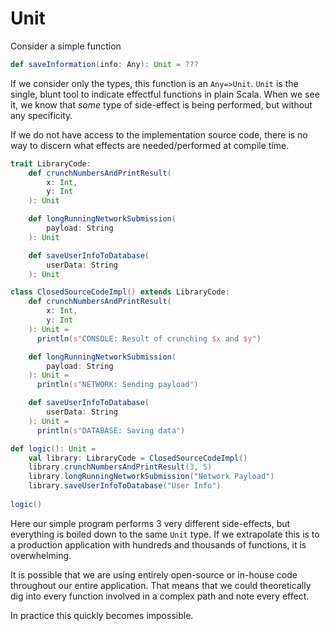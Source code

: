 # Unit

Consider a simple function

```scala mdoc
def saveInformation(info: Any): Unit = ???
```

If we consider only the types, this function is an `Any=>Unit`.
`Unit` is the single, blunt tool to indicate effectful functions in plain Scala.
When we see it, we know that *some* type of side-effect is being performed, but without any specificity.

If we do not have access to the implementation source code, there is no way to discern what effects are needed/performed at compile time.

```scala mdoc
trait LibraryCode:
    def crunchNumbersAndPrintResult(
        x: Int,
        y: Int
    ): Unit

    def longRunningNetworkSubmission(
        payload: String
    ): Unit

    def saveUserInfoToDatabase(
        userData: String
    ): Unit
```

```scala mdoc:invisible
class ClosedSourceCodeImpl() extends LibraryCode:
    def crunchNumbersAndPrintResult(
        x: Int,
        y: Int
    ): Unit =
      println(s"CONSOLE: Result of crunching $x and $y")

    def longRunningNetworkSubmission(
        payload: String
    ): Unit =
      println(s"NETWORK: Sending payload")

    def saveUserInfoToDatabase(
        userData: String
    ): Unit =
      println(s"DATABASE: Saving data")
```


```scala mdoc
def logic(): Unit =
    val library: LibraryCode = ClosedSourceCodeImpl()
    library.crunchNumbersAndPrintResult(3, 5)
    library.longRunningNetworkSubmission("Network Payload")
    library.saveUserInfoToDatabase("User Info")
    
logic()
```

Here our simple program performs 3 very different side-effects, but everything is boiled down to the same `Unit` type.
If we extrapolate this is to a production application with hundreds and thousands of functions, it is overwhelming.

It is possible that we are using entirely open-source or in-house code throughout our entire application.
That means that we could theoretically dig into every function involved in a complex path and note every effect.

In practice this quickly becomes impossible.


